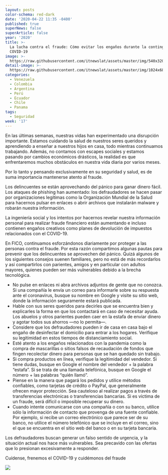 ```yaml
---
layout: posts
color-schema: red-dark
date: '2020-04-22 11:35 -0400'
published: true
superNews: false
superArticle: false
year: '2020'
title: >-
  La lucha contra el fraude: Cómo evitar los engaños durante la contingencia del
  COVID-19
image: >-
  https://raw.githubusercontent.com/itnewslat/assets/master/img/540x320/Covid19-p.jpg
detail-image: >-
  https://raw.githubusercontent.com/itnewslat/assets/master/img/1024x680/Covid19-g.jpg
categories:
  - Venezuela
  - Colombia
  - Argentina
  - Perú
  - Ecuador
  - Chile
  - Panama
tags:
  - Seguridad
week: '17'
---
```

En las últimas semanas, nuestras vidas han experimentado una disrupción importante. Estamos cuidando la salud de nuestros seres queridos y aprendiendo a enseñar a nuestros hijos en casa, todo mientras continuamos trabajando. Además, no contamos con escapes sociales y estamos pasando por cambios económicos drásticos, la realidad es que enfrentaremos muchos obstáculos en nuestra vida diaria por varios meses.

Por lo tanto y pensando exclusivamente en su seguridad y salud, es de suma importancia mantenerse atento al fraude.

Los delincuentes se están aprovechando del pánico para ganar dinero fácil. Los ataques de phishing han aumentado: los defraudadores se hacen pasar por organizaciones legítimas como la Organización Mundial de la Salud para hacernos pulsar en enlaces o abrir archivos que instalarán malware y robarán nuestra información. 

La ingeniería social y los intentos por hacernos revelar nuestra información personal para realizar fraude financiero están aumentando e incluso contienen engaños creativos como planes de devolución de impuestos relacionados con el COVID-19.

En FICO, continuamos esforzándonos diariamente por proteger a las personas contra el fraude. Por esta razón compartimos algunas pautas para prevenir que los delincuentes se aprovechen del pánico. Quizá algunos de los siguientes consejos suenen familiares, pero no está de más recordarlos y así compartirlos con parientes, amigos y en particular con adultos mayores, quienes pueden ser más vulnerables debido a la brecha tecnológica.

- No pulse en enlaces ni abra archivos adjuntos de gente que no conozca. Si una compañía le envía un correo para informarle sobre su respuesta ante el coronavirus, busque su nombre en Google y visite su sitio web, donde la información seguramente estará publicada.  
- Hable con sus seres queridos para decirles que se encuentra bien y explicarles la forma en que los contactará en caso de necesitar ayuda. Los abuelos y otros parientes pueden caer en la estafa de enviar dinero y agotar todos sus ahorros —no lo permita—. 
- Considere que los defraudadores pueden ir de casa en casa bajo el engaño de desinfectar el domicilio para entrar a los hogares. Verifique su legitimidad en estos tiempos de distanciamiento social. 
- Esté atento a los engaños relacionados con la pandemia como la compra de mascarillas o sitios falsos de recaudación de fondos que fingen recolectar dinero para personas que se han quedado sin trabajo.  
- Si compra productos en línea, verifique la legitimidad del vendedor. Si tiene dudas, busque en Google el nombre del vendedor + la palabra “estafa”. Si se trata de una llamada telefónica, busque en Google el número + las palabras “quién llamó”.
- Piense en la manera que pagará los pedidos y utilice métodos confiables, como tarjetas de crédito o PayPal, que generalmente ofrecen mayor protección. Sea cauteloso al realizar pagos a través de transferencias electrónicas o transferencias bancarias. Si es víctima de un fraude, será difícil o imposible recuperar su dinero.
- Cuando intente comunicarse con una compañía o con su banco, utilice sólo la información de contacto que provenga de una fuente confiable. Por ejemplo, si recibe un correo electrónico que parece ser de su banco, no utilice el número telefónico que se incluye en el correo, sino el que se encuentra en el sitio web del banco o en su tarjeta bancaria.

Los defraudadores buscan generar un falso sentido de urgencia, y la situación actual nos hace más vulnerables. Sea precavido con las ofertas que lo presionan excesivamente a responder.

Cuídense, frenemos el COVID-19 y cuidémonos del fraude


<img src="https://tracker.metricool.com/c3po.jpg?hash=56f88a41e39ab42c063cc51676587a04"/>